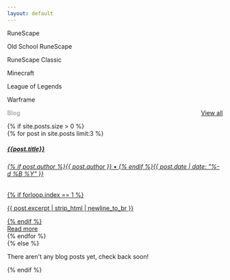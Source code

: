 ```yaml
---
layout: default
---
```


<div class="row home-row">
    <div id="projects">
        <div class="row" style="gap: 1em;">
            <div class="project">
                <a id="project-rs" href="https://runescape.wiki/" >
                    <div class="logo"></div>
                </a>
                <p>RuneScape</p>
            </div>
            <div class="project">
                <a id="project-osrs" href="https://oldschool.runescape.wiki/">
                    <div class="logo"></div>
                </a>
                <p>Old School RuneScape</p>
            </div>
            <div class="project">
                <a id="project-rsc" href="https://classic.runescape.wiki/" >
                    <div class="logo"></div>
                </a>
                <p>RuneScape Classic</p>
            </div>
        </div>
        <div class="row" style="gap: 1em; margin-top: 1em;">
            <div class="project">
                <a id="project-mc" href="https://minecraft.wiki/" >
                    <div class="logo"></div>
                </a>
                <p>Minecraft</p>
            </div>
            <div class="project">
                <a id="project-lol" href="https://wiki.leagueoflegends.com/en-us/" >
                    <div class="logo"></div>
                </a>
                <p>League of Legends</p>
            </div>
            <div class="project">
                <a id="project-wf" href="https://wiki.warframe.com/" >
                    <div class="logo"></div>
                </a>
                <p>Warframe</p>
            </div>
        </div>
    </div>
    <div class="blog-container">
        <div style="display: flex; align-items: center; margin-bottom: 1em; gap: 1em; justify-content: space-between">
            <h2 style="font-size: 1em; font-weight: bold; margin: 0; color: #afafaf;">Blog</h2>
            <a href="/blog/" class="blog-all-posts">
                View all
            </a>
        </div>
        {% if site.posts.size > 0 %}
        <div id="posts">
            <div class="row" style="flex-direction: column; gap: 5px;">
                {% for post in site.posts limit:3 %}
                <div class="post-col">
                    <a href="{{post.url}}" class="card text-white">
                        <div class="card-body">
                            <h5 class="card-title">{{post.title}}</h5>
                            <h6 class="card-subtitle">{% if post.author %}{{ post.author }} &#8226; {% endif %}{{ post.date | date: "%-d %B %Y" }}</h6>
                            {% if forloop.index == 1 %}
                            <p>{{ post.excerpt | strip_html | newline_to_br }}</p>
                            {% endif %}
                        </div>
                        <div class="card-button">
                            Read more
                        </div>
                    </a>
                </div>
                {% endfor %}
            </div>
        </div>
        {% else %}
        <p>There aren't any blog posts yet, check back soon!</p>
        {% endif %}
    </div>
</div>
